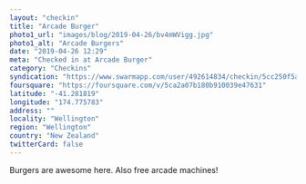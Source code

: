 ```yaml
---
layout: "checkin"
title: "Arcade Burger"
photo1_url: "images/blog/2019-04-26/bv4mWVigg.jpg"
photo1_alt: "Arcade Burgers"
date: "2019-04-26 12:29"
meta: "Checked in at Arcade Burger"
category: "Checkins"
syndication: "https://www.swarmapp.com/user/492614834/checkin/5cc250f5a35dce002b84c426"
foursquare: "https://foursquare.com/v/5ca2a07b180b910039e47631"
latitude: "-41.281819"
longitude: "174.775783"
address: ""
locality: "Wellington"
region: "Wellington"
country: "New Zealand"
twitterCard: false
---
```

Burgers are awesome here. Also free arcade machines!
